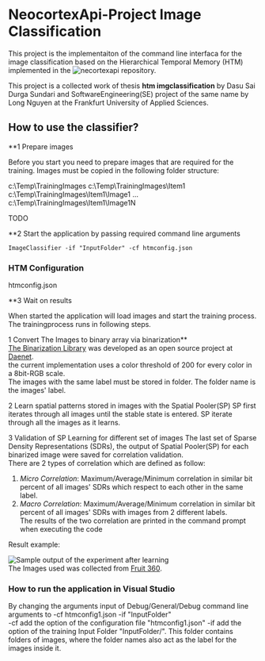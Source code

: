 # NeocortexApi-Project **Image Classification**

This project is the implementaiton of the command line interfaca for the image classification based on the Hierarchical Temporal Memory (HTM) implemented in the ![necortexapi](ttps://github.com/ddobric/neocortexapi) repository.

This project is a collected work of thesis **htm imgclassification** by Dasu Sai Durga Sundari and SoftwareEngineering(SE) project of the same name by Long Nguyen at the Frankfurt University of Applied Sciences.  

## How to use the classifier?

**1 Prepare images 
 
 Before you start you need to prepare images that are required for the training. Images must be copied in the following folder structure:
 
 c:\Temp\TrainingImages
 c:\Temp\TrainingImages\Item1
 c:\Temp\TrainingImages\Item1\Image1
 ...
 c:\Temp\TrainingImages\Item1\Image1N
 
 TODO
 
 **2 Start the application by passing required command line arguments
 ~~~
 ImageClassifier -if "InputFolder" -cf htmconfig.json
 ~~~
 
 ### HTM Configuration
 
 htmconfig.json
 
**3 Wait on results

When started the application will load images and start the training process. The trainingprocess runs in following steps.

1 Convert The Images to binary array via binarization**  
[The Binarization Library](https://github.com/daenetCorporation/imagebinarizer) was developed as an open source project at [Daenet](https://daenet.de/de/).  
the current implementation uses a color threshold of 200 for every color in a 8bit-RGB scale.  
The images with the same label must be stored in folder. The folder name is the images' label.   

2 Learn spatial patterns stored in images with the Spatial Pooler(SP)
SP first iterates through all images until the stable state is entered.
SP iterate through all the images as it learns.

3 Validation of SP Learning for different set of images
The last set of Sparse Density Representations (SDRs), the output of Spatial Pooler(SP) for each binarized image were saved for correlation validation.  
There are 2 types of correlation which are defined as follow:
1. *Micro Correlation*: Maximum/Average/Minimum correlation in similar bit percent of all images' SDRs which respect to each other in the same label.  
2. *Macro Correlation*: Maximum/Average/Minimum correlation in similar bit percent of all images' SDRs with images from 2 different labels.   
The results of the two correlation are printed in the command prompt when executing the code  

Result example:

![Sample output of the experiment after learning](https://github.com/ddobric/neocortexapi-classification/blob/main/Images/OutputExample.png)  
The Images used was collected from [Fruit 360](https://github.com/Horea94/Fruit-Images-Dataset).  
### How to run the application in Visual Studio

By changing the arguments input of Debug/General/Debug command line arguments to -cf htmconfig1.json -if "InputFolder"  
-cf add the option of the configuration file "htmconfig1.json"
-if add the option of the training Input Folder "InputFolder/". This folder contains folders of images, where the folder names also act as the label for the images inside it.  




